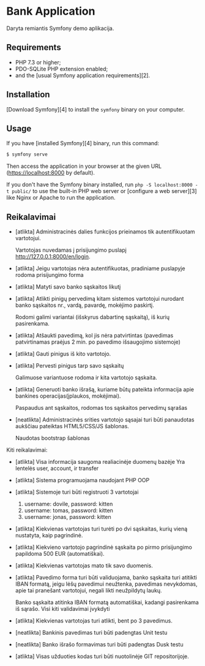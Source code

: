 Bank Application
========================

Daryta remiantis Symfony demo aplikacija.

Requirements
------------

  * PHP 7.3 or higher;
  * PDO-SQLite PHP extension enabled;
  * and the [usual Symfony application requirements][2].

Installation
------------

[Download Symfony][4] to install the `symfony` binary on your computer.

Usage
-----

If you have [installed Symfony][4] binary, run this command:

```bash
$ symfony serve
```

Then access the application in your browser at the given URL (<https://localhost:8000> by default).

If you don't have the Symfony binary installed, run `php -S localhost:8000 -t public/`
to use the built-in PHP web server or [configure a web server][3] like Nginx or
Apache to run the application.

Reikalavimai
-----


- [atlikta] Administracinės	dalies	funkcijos prieinamos tik autentifikuotam vartotojui.

    Vartotojas nuvedamas į prisijungimo puslapį http://127.0.0.1:8000/en/login.


- [atlikta] Jeigu vartotojas nėra autentifikuotas, pradiniame puslapyje rodoma	prisijungimo forma


- [atlikta] Matyti savo banko sąskaitos likutį


-  [atlikta] Atlikti pinigų pervedimą kitam sistemos vartotojui nurodant banko sąskaitos nr.,	vardą,	 pavardę, mokėjimo paskirtį.

    Rodomi galimi variantai (išskyrus dabartinę sąskaitą), iš kurių pasirenkama. 


-  [atlikta] Atšaukti	pavedimą, kol	jis nėra	 patvirtintas (pavedimas patvirtinamas praėjus 2 min.	po pavedimo išsaugojimo sistemoje)


-  [atlikta] Gauti pinigus iš kito vartotojo.


-  [atlikta] Pervesti pinigus tarp savo sąskaitų

    Galimuose variantuose rodoma ir kita vartotojo sąskaita.


-  [atlikta] Generuoti banko išrašą, kuriame būtų	pateikta informacija apie bankines operacijas(įplaukos, mokėjimai).

    Paspaudus ant sąskaitos, rodomas tos sąskaitos pervedimų sąrašas


-  [neatlikta] Administracinės srities vartotojo	sąsajai	turi būti panaudotas aukščiau	pateiktas	HTML5/CSS/JS šablonas.

    Naudotas bootstrap šablonas

Kiti reikalavimai:


-  [atlikta] Visa informacija saugoma realiacinėje duomenų bazėje
    Yra lentelės user, account, ir transfer
   

-  [atlikta] Sistema programuojama naudojant PHP OOP


-  [atlikta] Sistemoje	turi būti registruoti 3 vartotojai
    
    1. username: dovile, password: kitten
    2. username: tomas, password: kitten
    3. username: jonas, password: kitten

-  [atlikta] Kiekvienas vartotojas turi	turėti po dvi sąskaitas, kurių vieną nustatyta,	 kaip pagrindinė.


-  [atlikta] Kiekvieno	vartotojo pagrindinė sąskaita	po pirmo prisijungimo	papildoma 500	EUR (automatiškai).


-  [atlikta] Kiekvienas vartotojas mato tik savo duomenis.


-  [atlikta] Pavedimo	forma turi būti	validuojama, banko sąskaita	turi atitikti IBAN formatą,	jeigu lėšų pavedimui neužtenka, pavedimas	nevykdomas, apie tai pranešant vartotojui,	negali likti neužpildytų	laukų.
    
    Banko sąskaita atitinka IBAN formatą automatiškai, kadangi pasirenkama iš sąrašo. Visi kiti validavimai įvykdyti 
    

-  [atlikta] Kiekvienas vartotojas turi	 atlikti,	bent po 3 pavedimus.


-  [neatlikta] Bankinis pavedimas turi būti padengtas Unit testu


-  [neatlikta] Banko išrašo formavimas turi būti padengtas Dusk testu


-  [atlikta] Visas užduoties kodas turi būti nuotolinėje GIT repositorijoje.
